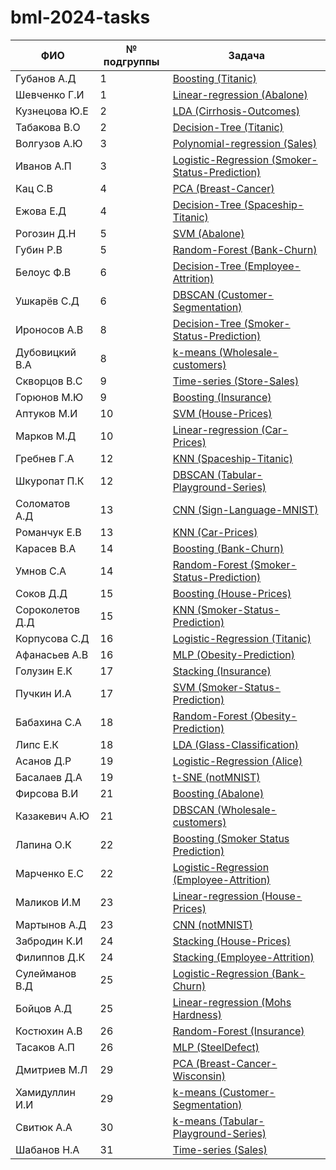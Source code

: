 # bml-2024-tasks


ФИО            | № подгруппы             | Задача            
---------------|------------------|-------------------
Губанов А.Д  | 1     | [Boosting (Titanic)](tasks/Boosting/Titanic)
Шевченко Г.И | 1     | [Linear-regression (Abalone)](tasks/Linear-regression/Abalone)
Кузнецова Ю.Е    | 2| [LDA (Cirrhosis-Outcomes)](tasks/LDA/Cirrhosis-Outcomes)
Табакова В.О    | 2    | [Decision-Tree (Titanic)](tasks/Decision-Tree/Titanic)
Волгузов А.Ю  | 3     | [Polynomial-regression (Sales)](tasks/Polynomial-regression/Sales)
Иванов А.П | 3     | [Logistic-Regression (Smoker-Status-Prediction)](tasks/Logistic-Regression/Smoker-Status-Prediction)
Кац С.В  | 4     | [PCA (Breast-Cancer)](tasks/PCA/Breast-Cancer-Wisconsin)
Ежова Е.Д  | 4     | [Decision-Tree (Spaceship-Titanic)](tasks/Decision-Tree/Spaceship-Titanic)
Рогозин Д.Н  | 5     | [SVM (Abalone)](tasks/SVM/Abalone)
Губин Р.В  | 5     | [Random-Forest (Bank-Churn)](tasks/Random-Forest/Bank-Churn)
Белоус Ф.В  | 6     | [Decision-Tree (Employee-Attrition)](tasks/Decision-Tree/Employee-Attrition)
Ушкарёв С.Д | 6     | [DBSCAN (Customer-Segmentation)](tasks/DBSCAN/Customer-Segmentation)
Ироносов А.В  | 8     | [Decision-Tree (Smoker-Status-Prediction)](tasks/Decision-Tree/Smoker-Status-Prediction)
Дубовицкий В.А | 8     | [k-means (Wholesale-customers)](tasks/k-means/Wholesale-customers)
Скворцов В.С  | 9     | [Time-series (Store-Sales)](tasks/Time-series/Store-Sales)
Горюнов М.Ю  | 9     | [Boosting (Insurance)](tasks/Boosting/Insurance-Cross-Selling-Classification)
Аптуков М.И  | 10     | [SVM (House-Prices)](tasks/SVM/House-Prices)
Марков М.Д  | 10     | [Linear-regression (Car-Prices)](tasks/Linear-regression/Car-Prices)
Гребнев Г.А  | 12     | [KNN (Spaceship-Titanic)](tasks/KNN/Spaceship-Titanic)
Шкуропат П.К  | 12     | [DBSCAN (Tabular-Playground-Series)](tasks/DBSCAN/Tabular-Playground-Series)
Соломатов А.Д  | 13     | [CNN (Sign-Language-MNIST)](tasks/CNN/Sign-Language-MNIST)
Романчук Е.В  | 13     | [KNN (Car-Prices)](tasks/KNN/Car-Prices)
Карасев В.А  | 14     | [Boosting (Bank-Churn)](tasks/Boosting/Bank-Churn)
Умнов С.А | 14     | [Random-Forest (Smoker-Status-Prediction)](tasks/Random-Forest/Smoker-Status-Prediction)
Соков Д.Д  | 15     | [Boosting (House-Prices)](tasks/Boosting/House-Prices)
Сороколетов Д.Д | 15     | [KNN (Smoker-Status-Prediction)](tasks/KNN/Smoker-Status-Prediction)
Корпусова С.Д  | 16     | [Logistic-Regression (Titanic)](tasks/Logistic-Regression/Titanic)
Афанасьев А.В  | 16     | [MLP (Obesity-Prediction)](tasks/MLP/Obesity-Prediction)
Голузин Е.К  | 17     | [Stacking (Insurance)](tasks/Stacking/Insurance-Cross-Selling-Classification)
Пучкин И.А  | 17     | [SVM (Smoker-Status-Prediction)](tasks/SVM/Smoker-Status-Prediction)
Бабахина С.А  | 18     | [Random-Forest (Obesity-Prediction)](tasks/Random-Forest/Obesity-Prediction)
Липс Е.К  | 18     | [LDA (Glass-Classification)](tasks/LDA/Glass-Classification)
Асанов Д.Р  | 19     | [Logistic-Regression (Alice)](tasks/Logistic-Regression/Alice)
Басалаев Д.А  | 19     | [t-SNE (notMNIST)](tasks/t-SNE/notMNIST)
Фирсова В.И  | 21     | [Boosting (Abalone)](tasks/Boosting/Abalone)
Казакевич А.Ю  | 21     | [DBSCAN (Wholesale-customers)](tasks/DBSCAN/Wholesale-customers)
Лапина О.К  | 22     | [Boosting (Smoker Status Prediction)](tasks/Boosting/Smoker-Status-Prediction)
Марченко Е.С  | 22     | [Logistic-Regression (Employee-Attrition)](tasks/Logistic-Regression/Employee-Attrition)
Маликов И.М  | 23     | [Linear-regression (House-Prices)](tasks/Linear-regression/House-Prices)
Мартынов А.Д  | 23     | [CNN (notMNIST)](tasks/CNN/notMNIST)
Забродин К.И  | 24     | [Stacking (House-Prices)](tasks/Stacking/House-Prices)
Филиппов Д.К  | 24     | [Stacking (Employee-Attrition)](tasks/Stacking/Employee-Attrition)
Сулейманов В.Д | 25     | [Logistic-Regression (Bank-Churn)](tasks/Logistic-Regression/Bank-Churn)
Бойцов А.Д | 25     | [Linear-regression (Mohs Hardness)](tasks/Linear-regression/Mohs-Hardness)
Костюхин А.В  | 26     | [Random-Forest (Insurance)](tasks/Random-Forest/Insurance-Cross-Selling-Classification)
Тасаков А.П  | 26     | [MLP (SteelDefect)](tasks/MLP/Steel-Plate-Defect-Prediction)
Дмитриев М.Л  | 29     | [PCA (Breast-Cancer-Wisconsin)](tasks/PCA/Breast-Cancer-Wisconsin)
Хамидуллин И.И  | 29     | [k-means (Customer-Segmentation)](tasks/k-means/Customer-Segmentation)
Свитюк А.А  | 30     | [k-means (Tabular-Playground-Series)](tasks/k-means/Tabular-Playground-Series)
Шабанов Н.А | 31     | [Time-series (Sales)](tasks/Time-series/Sales)